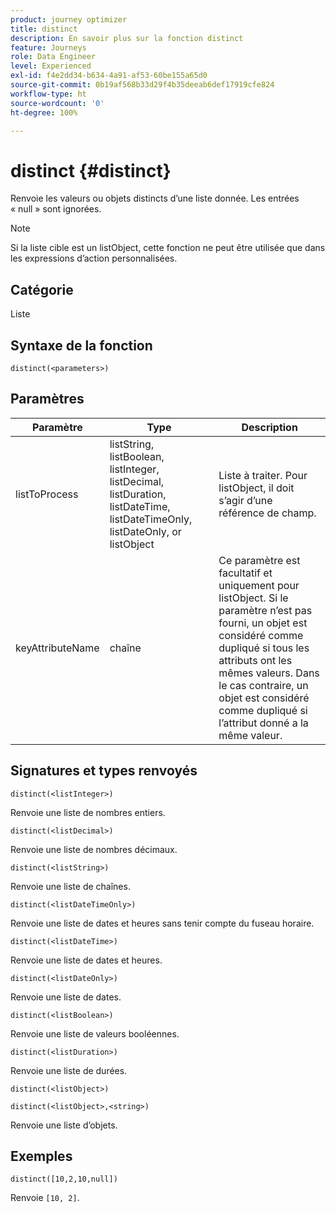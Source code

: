 ```yaml
---
product: journey optimizer
title: distinct
description: En savoir plus sur la fonction distinct
feature: Journeys
role: Data Engineer
level: Experienced
exl-id: f4e2dd34-b634-4a91-af53-60be155a65d0
source-git-commit: 0b19af568b33d29f4b35deeab6def17919cfe824
workflow-type: ht
source-wordcount: '0'
ht-degree: 100%

---
```


# distinct {#distinct}

Renvoie les valeurs ou objets distincts d’une liste donnée. Les entrées « null » sont ignorées.

>[!NOTE]
>
>Si la liste cible est un listObject, cette fonction ne peut être utilisée que dans les expressions d’action personnalisées.

## Catégorie

Liste

## Syntaxe de la fonction

`distinct(<parameters>)`

## Paramètres

| Paramètre | Type | Description |
|-----------|------------------|------------------|
| listToProcess | listString, listBoolean, listInteger, listDecimal, listDuration, listDateTime, listDateTimeOnly, listDateOnly, or listObject | Liste à traiter. Pour listObject, il doit s’agir d’une référence de champ. |
| keyAttributeName | chaîne | Ce paramètre est facultatif et uniquement pour listObject. Si le paramètre n’est pas fourni, un objet est considéré comme dupliqué si tous les attributs ont les mêmes valeurs. Dans le cas contraire, un objet est considéré comme dupliqué si l’attribut donné a la même valeur. |

## Signatures et types renvoyés

`distinct(<listInteger>)`

Renvoie une liste de nombres entiers.

`distinct(<listDecimal>)`

Renvoie une liste de nombres décimaux.

`distinct(<listString>)`

Renvoie une liste de chaînes.

`distinct(<listDateTimeOnly>)`

Renvoie une liste de dates et heures sans tenir compte du fuseau horaire.

`distinct(<listDateTime>)`

Renvoie une liste de dates et heures.

`distinct(<listDateOnly>)`

Renvoie une liste de dates.

`distinct(<listBoolean>)`

Renvoie une liste de valeurs booléennes.

`distinct(<listDuration>)`

Renvoie une liste de durées.

`distinct(<listObject>)`

`distinct(<listObject>,<string>)`

Renvoie une liste d’objets.


## Exemples

`distinct([10,2,10,null])`

Renvoie `[10, 2]`.
